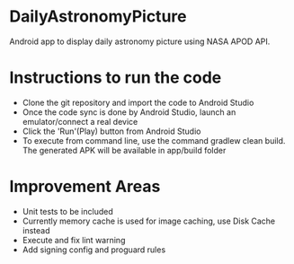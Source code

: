 # DailyAstronomyPicture
Android app to display daily astronomy picture using NASA APOD API.

# Instructions to run the code
* Clone the git repository and import the code to Android Studio
* Once the code sync is done by Android Studio, launch an emulator/connect a real device
* Click the 'Run'(Play) button from Android Studio
* To execute from command line, use the command gradlew clean build. The generated APK will be available in app/build folder

# Improvement Areas
* Unit tests to be included
* Currently memory cache is used for image caching, use Disk Cache instead
* Execute and fix lint warning
* Add signing config and proguard rules